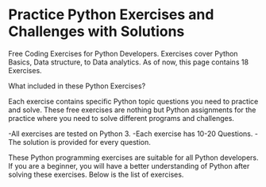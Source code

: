 # Practice Python Exercises and Challenges with Solutions
Free Coding Exercises for Python Developers. Exercises cover Python Basics, Data structure, to Data analytics. As of now, this page contains 18 Exercises.

What included in these Python Exercises?

Each exercise contains specific Python topic questions you need to practice and solve. These free exercises are nothing but Python assignments for the practice where you need to solve different programs and challenges.

-All exercises are tested on Python 3.
-Each exercise has 10-20 Questions.
-The solution is provided for every question.

These Python programming exercises are suitable for all Python developers. If you are a beginner, you will have a better understanding of Python after solving these exercises. Below is the list of exercises.